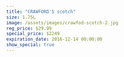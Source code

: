 ```yaml
---
title: "CRAWFORD'S scotch"
size: 1.75L
image: /assets/images/crawfod-scotch-2.jpg
reg_price: $29.99
special_price: $2249
expiration_date: 2016-12-14 00:00:00
show_special: true
---
```



